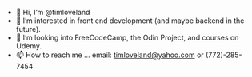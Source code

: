 - 👋 Hi, I’m @timloveland
- 👀 I’m interested in front end development (and maybe backend in the future).
- 💞️ I’m looking into FreeCodeCamp, the Odin Project, and courses on Udemy.
- 📫 How to reach me ...
     email: timloveland@yahoo.com or (772)-285-7454

<!---
timloveland/timloveland is a ✨ special ✨ repository because its `README.md` (this file) appears on your GitHub profile.
You can click the Preview link to take a look at your changes.
--->
